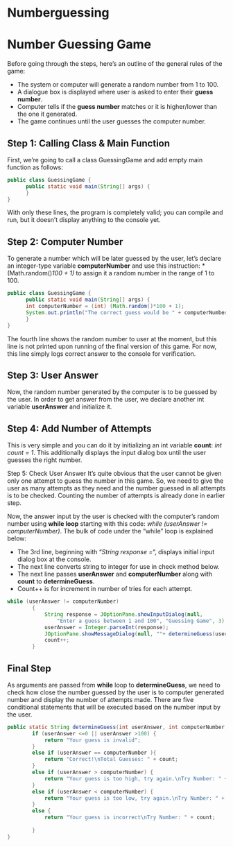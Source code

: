 # Numberguessing
# Number Guessing Game
Before going through the steps, here’s an outline of the general rules of the game:
<ul>
  <li>The system or computer will generate a random number from 1 to 100.</li>
  <li>A dialogue box is displayed where user is asked to enter their <strong>guess number</strong>.</li>
  <li>Computer tells if the <strong>guess number</strong> matches or it is higher/lower than the one it generated.</li>
  <li>The game continues until the user guesses the computer number.</li>
</ul>

## Step 1: Calling Class & Main Function
First, we’re going to call a class GuessingGame and add empty main function as follows:
```java
public class GuessingGame {
      public static void main(String[] args) {
      }
}
```
With only these lines, the program is completely valid; you can compile and run, but it doesn’t display anything to the console yet.

## Step 2: Computer Number
To generate a number which will be later guessed by the user, let’s declare an integer-type variable **computerNumber** and use this instruction: *(Math.random()*100 + 1)* to assign it a random number in the range of 1 to 100.
```java
public class GuessingGame {
      public static void main(String[] args) {
      int computerNumber = (int) (Math.random()*100 + 1);
      System.out.println("The correct guess would be " + computerNumber);
      }
}
```
The fourth line shows the random number to user at the moment, but this line is not printed upon running of the final version of this game. For now, this line simply logs correct answer to the console for verification.

## Step 3: User Answer
Now, the random number generated by the computer is to be guessed by the user. In order to get answer from the user, we declare another int variable **userAnswer** and initialize it.

## Step 4: Add Number of Attempts
This is very simple and you can do it by initializing an int variable **count**: *int count = 1*. This additionally displays the input dialog box until the user guesses the right number.

Step 5: Check User Answer
It’s quite obvious that the user cannot be given only one attempt to guess the number in this game. So, we need to give the user as many attempts as they need and the number guessed in all attempts is to be checked. Counting the number of attempts is already done in earlier step.

Now, the answer input by the user is checked with the computer’s random number using **while loop** starting with this code: *while (userAnswer != computerNumber)*. The bulk of code under the “while” loop is explained below:
<ul>
  <li>The 3rd line, beginning with “<em>String response =</em>“, displays initial input dialog box at the console.</li>
  <li>The next line converts string to integer for use in check method below.</li>
    <li>The next line passes <strong>userAnswer</strong> and <strong>computerNumber</strong> along with <strong>count</strong> to <strong>determineGuess</strong>.</li>
  <li>Count++ is for increment in number of tries for each attempt.</li>
</ul>

```java
while (userAnswer != computerNumber)
        {
            String response = JOptionPane.showInputDialog(null,
                "Enter a guess between 1 and 100", "Guessing Game", 3);
            userAnswer = Integer.parseInt(response);
            JOptionPane.showMessageDialog(null, ""+ determineGuess(userAnswer, computerNumber, count));
            count++;
        }
```

## Final Step
As arguments are passed from **while** loop to **determineGuess**, we need to check how close the number guessed by the user is to computer generated number and display the number of attempts made. There are five conditional statements that will be executed based on the number input by the user.
```java
public static String determineGuess(int userAnswer, int computerNumber, int count){
        if (userAnswer <=0 || userAnswer >100) {
            return "Your guess is invalid";
        }
        else if (userAnswer == computerNumber ){
            return "Correct!\nTotal Guesses: " + count;
        }
        else if (userAnswer > computerNumber) {
            return "Your guess is too high, try again.\nTry Number: " + count;
        }
        else if (userAnswer < computerNumber) {
            return "Your guess is too low, try again.\nTry Number: " + count;
        }
        else {
            return "Your guess is incorrect\nTry Number: " + count;
            
        }
}
```
